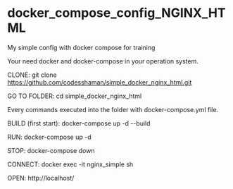 # docker_compose_config_NGINX_HTML
My simple config with docker compose for training

Your need docker and docker-compose in your operation system.

CLONE:
git clone https://github.com/codesshaman/simple_docker_nginx_html.git

GO TO FOLDER:
cd simple_docker_nginx_html

Every commands executed into the folder with docker-compose.yml file.

BUILD (first start):
docker-compose up -d --build

RUN:
docker-compose up -d

STOP:
docker-compose down

CONNECT:
docker exec -it nginx_simple sh

OPEN:
http://localhost/
